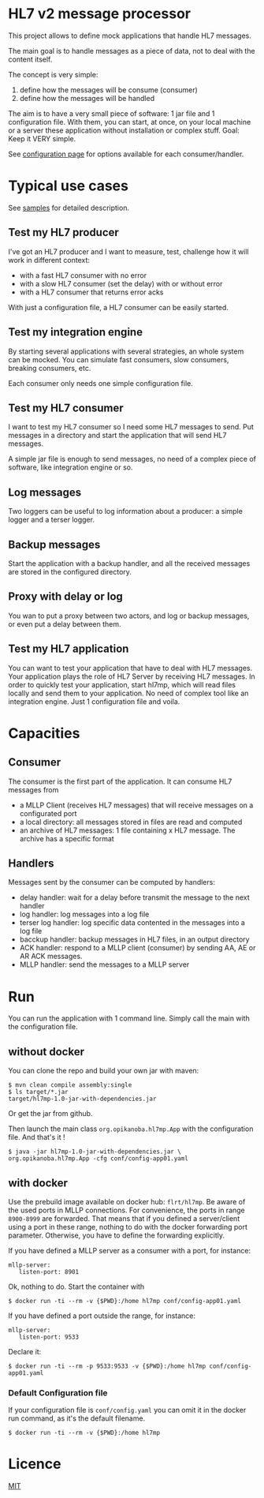 HL7 v2 message processor
========================

This project allows to define mock applications that handle HL7 messages.

The main goal is to handle messages as a piece of data, not to deal with the content itself.

The concept is very simple:

1. define how the messages will be consume (consumer)
2. define how the messages will be handled

The aim is to have a very small piece of software: 1 jar file and 1 configuration file. With them, you can start, at once, on your local machine or a server these application without installation or complex stuff. Goal: Keep it VERY simple.

See [configuration page](configuration.md) for options available for each consumer/handler.

# Typical use cases

See [samples](samples.md) for detailed description.

## Test my HL7 producer
I've got an HL7 producer and I want to measure, test, challenge how it will work in different context:

- with a fast HL7 consumer with no error
- with a slow HL7 consumer (set the delay) with or without error
- with a HL7 consumer that returns error acks

With just a configuration file, a HL7 consumer can be easily started.

## Test my integration engine
By starting several applications with several strategies, an whole system can be mocked. You can simulate fast consumers, slow consumers, breaking consumers, etc.

Each consumer only needs one simple configuration file.

## Test my HL7 consumer
I want to test my HL7 consumer so I need some HL7 messages to send. Put messages in a directory and start the application that will send HL7 messages. 

A simple jar file is enough to send messages, no need of a complex piece of software, like integration engine or so.

## Log messages
Two loggers can be useful to log information about a producer: a simple logger and a terser logger.

## Backup messages
Start the application with a backup handler, and all the received messages are stored in the configured directory.

## Proxy with delay or log
You wan to put a proxy between two actors, and log or backup messages, or even put a delay between them. 

## Test my HL7 application

You can want to test your application that have to deal with HL7 messages. Your application plays the role of HL7 Server by receiving HL7 messages. In order to quickly test your application, start hl7mp, which will read files locally and send them to your application. 
No need of complex tool like an integration engine. Just 1 configuration file and voila.

# Capacities
## Consumer
The consumer is the first part of the application. It can consume HL7 messages from

- a MLLP Client (receives HL7 messages) that will receive messages on a configurated port
- a local directory: all messages stored in files are read and computed
- an archive of HL7 messages: 1 file containing x HL7 message. The archive has a specific format

## Handlers
Messages sent by the consumer can be computed by handlers:

- delay handler: wait for a delay before transmit the message to the next handler
- log handler: log messages into a log file 
- terser log handler: log specific data contented in the messages into a log file
- bacckup handler: backup messages in HL7 files, in an output directory
- ACK handler: respond to a MLLP client (consumer) by sending AA, AE or AR ACK messages.
- MLLP handler: send the messages to a MLLP server 

# Run
You can run the application with 1 command line. Simply call the main with the configuration file.

## without docker
You can clone the repo and build your own jar with maven:

    $ mvn clean compile assembly:single
    $ ls target/*.jar
    target/hl7mp-1.0-jar-with-dependencies.jar    

Or get the jar from github.

Then launch the main class `org.opikanoba.hl7mp.App` with the configuration file. And that's it !

    $ java -jar hl7mp-1.0-jar-with-dependencies.jar \
    org.opikanoba.hl7mp.App -cfg conf/config-app01.yaml
    
## with docker
Use the prebuild image available on docker hub: `flrt/hl7mp`.
Be aware of the used ports in MLLP connections.
For convenience, the ports in range `8900-8999` are forwarded. That means that if you defined a server/client using a port in these range, nothing to do with the docker forwarding port parameter.
Otherwise, you have to define the forwarding explicitly.

If you have defined a MLLP server as a consumer with a port, for instance:

    mllp-server:
       listen-port: 8901
       
Ok, nothing to do. Start the container with

    $ docker run -ti --rm -v {$PWD}:/home hl7mp conf/config-app01.yaml

If you have defined a port outside the range, for instance: 

    mllp-server:
       listen-port: 9533

Declare it:

    $ docker run -ti --rm -p 9533:9533 -v {$PWD}:/home hl7mp conf/config-app01.yaml

### Default Configuration file
If your configuration file is `conf/config.yaml` you can omit it in the docker run command, as it's the default filename.

    $ docker run -ti --rm -v {$PWD}:/home hl7mp 


# Licence 

[MIT](LICENSE) 
